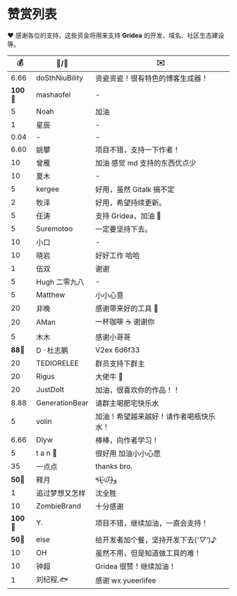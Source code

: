 # 赞赏列表

❤️ 感谢各位的支持，这些资金将用来支持 **Gridea** 的开发、域名、社区生态建设等。

| 💰        | 👦/🧒          | ✉️                                     |
| --------- | -------------- | -------------------------------------- |
| 6.66      | doSthNiuBility | 资瓷资瓷！很有特色的博客生成器！       |
| **100**🥇 | mashaofei      | -                                      |
| 5         | Noah           | 加油                                   |
| 1         | 星辰           | -                                      |
| 0.04      | -              | -                                      |
| 6.60      | 姚攀           | 项目不错，支持一下作者！               |
| 10        | 曾雁           | 加油 感觉 md 支持的东西优点少          |
| 10        | 夏木           | -                                      |
| 5         | kergee         | 好用，虽然 Gitalk 搞不定               |
| 2         | 牧泽           | 好用，希望持续更新。                   |
| 5         | 任涛           | 支持 Gridea，加油 💪                   |
| 5         | Suremotoo      | 一定要坚持下去。                       |
| 10        | 小口           | -                                      |
| 10        | 晓岩           | 好好工作 哈哈                          |
| 1         | 伍双           | 谢谢                                   |
| 5         | Hugh 二零九八  | -                                      |
| 5         | Matthew        | 小小心意                               |
| 20        | 非晚           | 感谢带来好的工具 🌹                    |
| 20        | AMan           | 一杯咖啡 ☕️ 谢谢你                    |
| 5         | 木木           | 感谢小哥哥                             |
| **88**🥈  | D · 杜志鹏     | V2ex 6d6f33                            |
| 20        | TEDIORELEE     | 群员支持下群主                         |
| 20        | Rigus          | 大佬牛 🍻                              |
| 20        | JustDoIt       | 加油，很喜欢你的作品！！               |
| 8.88      | GenerationBear | 请群主喝肥宅快乐水                     |
| 5         | volin          | 加油！希望越来越好！请作者喝瓶快乐水！ |
| 6.66      | Dlyw           | 棒棒，向作者学习！                     |
| 5         | t a n 🌟       | 很好用 加油小小心愿                    |
| 35        | 一点点         | thanks bro.                            |
| **50**🥉  | 释月           | ٩(˃̶͈̀௰˂̶͈́)و                                |
| 1         | 追过梦想又怎样 | 沈全胜                                 |
| 10        | ZombieBrand    | 十分感谢                               |
| **100**🥇 | Y.             | 项目不错，继续加油，一直会支持！       |
| **50**🥉  | else           | 给开发者加个餐，坚持开发下去(_'▽'_)♪   |
| 10        | OH             | 虽然不用，但是知道做工具的难！         |
| 10        | 钟超           | Gridea 很赞！继续加油！                |
| 1         | 刘纪程.🐟      | 感谢 wx yueerlifee                     |
